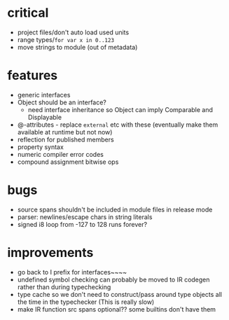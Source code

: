 # critical
* project files/don't auto load used units
* range types/`for var x in 0..123`
* move strings to module (out of metadata)

# features
* generic interfaces 
* Object should be an interface?
  * need interface inheritance so Object can imply Comparable and Displayable
* @-attributes - replace `external` etc with these (eventually make them available at runtime but not now)
* reflection for published members
* property syntax
* numeric compiler error codes
* compound assignment bitwise ops

# bugs
* source spans shouldn't be included in module files in release mode
* parser: newlines/escape chars in string literals
* signed i8 loop from -127 to 128 runs forever? 

# improvements
* go back to I prefix for interfaces~~~~
* undefined symbol checking can probably be moved to IR codegen rather than during typechecking 
* type cache so we don't need to construct/pass around type objects all the time in the typechecker (This is really slow)
* make IR function src spans optional?? some builtins don't have them
